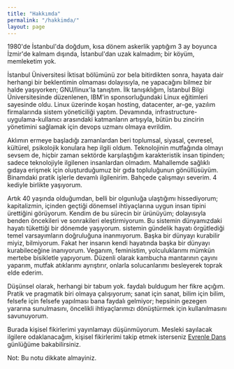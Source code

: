 ```yaml
---
title: "Hakkımda"
permalink: "/hakkimda/"
layout: page
---
```


1980'de İstanbul'da doğdum, kısa dönem askerlik yaptığım 3 ay boyunca İzmir'de
kalmam dışında, İstanbul'dan uzak kalmadım; bir köyüm, memleketim yok.

İstanbul Üniversitesi İktisat bölümünü zor bela bitirdikten sonra, hayata dair
herhangi bir beklentimin olmaması dolayısıyla, ne yapacağını bilmez bir halde
yaşıyorken; GNU/linux'la tanıştım. İlk tanışıklığım, İstanbul Bilgi
Üniversitesinde düzenlenen, IBM'in sponsorluğundaki Linux eğitimleri sayesinde
oldu. Linux üzerinde koşan hosting, datacenter, ar-ge, yazılım firmalarında
sistem yöneticiliği yaptım. Devamında, infrastructure-uygulama-kullanıcı
arasındaki katmanların artışıyla, bütün bu zincirin yönetimini sağlamak için
devops uzmanı olmaya evrildim.

Aklımın ermeye başladığı zamanlardan beri toplumsal, siyasal, çevresel,
kültürel, psikolojik konulara hep ilgili oldum. Teknolojinin mutfağında olmayı
sevsem de, hiçbir zaman sektörde karşılaştığım karakteristik insan tipinden;
sadece teknolojiyle ilgilenen insanlardan olmadım. Mahallemde sağlıklı gıdaya
erişmek için oluşturduğumuz bir gıda topluluğunun gönüllüsüyüm. Binamdaki
pratik işlerle devamlı ilgilenirim. Bahçede çalışmayı severim.
4 kediyle birlikte yaşıyorum.

Artık 40 yaşında olduğumdan, belli bir olgunluğa ulaştığımı hissediyorum;
kapitalizmin, içinden geçtiği dönemsel ihtiyaçlarına uygun insan tipini
ürettiğini görüyorum. Kendim de bu sürecin bir ürünüyüm; dolayısıyla benden
öncekileri ve sonrakileri eleştirmiyorum. Bu sistemin dünyamızdaki hayatı
tükettiği bir dönemde yaşıyorum. sistemin gündelik hayatı örgütlediği temel
varsayımların doğruluğuna inanmıyorum. Başka bir dünyayı kurabilir miyiz,
bilmiyorum. Fakat her insanın kendi hayatında başka bir dünyayı kurabileceğine
inanıyorum. Veganım, feministim, yolculuklarımı mümkün mertebe bisikletle
yapıyorum. Düzenli olarak kambucha mantarının çayını yaparım, mutfak atıklarımı
ayrıştırır, onlarla solucanlarımı besleyerek toprak elde ederim.

Düşünsel olarak, herhangi bir tabum yok. faydalı buldugum her fikre açığım.
Pratik ve pragmatik biri olmaya çalışıyorum; sanat için sanat, bilim için
bilim, felsefe için felsefe yapılması bana faydalı gelmiyor; hepsinin gezegen
yararına sunulmasını, öncelikli ihtiyaçlarımızı dönüştürmek için kullanılmasını
savunuyorum.

Burada kişisel fikirlerimi yayınlamayı düşünmüyorum. Mesleki sayılacak ilgilere
odaklanacağım, kişisel fikirlerimi takip etmek isterseniz [Evrenle
Dans](safruhani.wordpress.com) günlüğüme bakabilirsiniz.

Not: Bu notu dikkate almayiniz.
